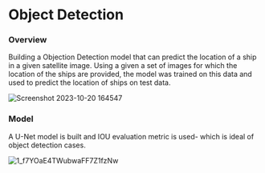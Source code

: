 # Object Detection 
### Overview
Building a Objection Detection model that can predict the location of a ship in a given satellite image. 
Using a given a set of images for which the location of the ships are provided, the model was trained on this data and used to predict the location of ships on test data. 

![Screenshot 2023-10-20 164547](https://github.com/swethasubu93/Ship-Detection-Project/assets/109064336/fea95634-d3f2-427d-b445-235b43a41d11)

### Model
A U-Net model is built and IOU evaluation metric is used- which is ideal of object detection cases.

![1_f7YOaE4TWubwaFF7Z1fzNw](https://github.com/swethasubu93/Ship-Detection-Project/assets/109064336/8639d39d-7fdb-492f-a61a-ffad87ee47c0)
